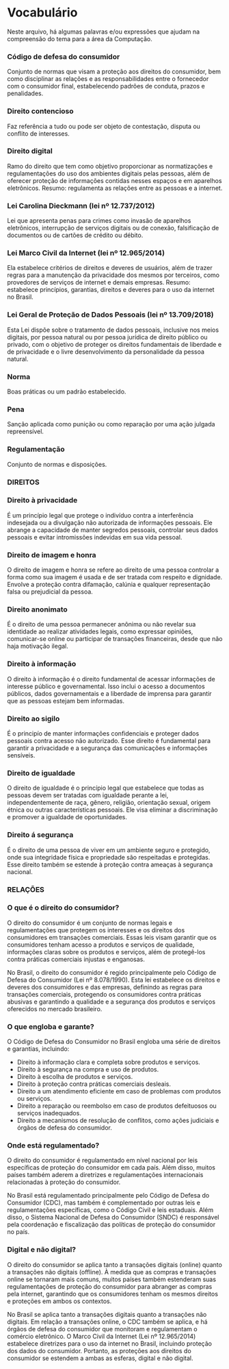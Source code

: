 # Vocabulário
Neste arquivo, há algumas palavras e/ou expressões que ajudam na compreensão do tema para a área da Computação.

### Código de defesa do consumidor
Conjunto de normas que visam a proteção aos direitos do consumidor, bem como disciplinar as relações e as responsabilidades entre o fornecedor com o consumidor final, estabelecendo padrões de conduta, prazos e penalidades.

### Direito contencioso
Faz referência a tudo ou pode ser objeto de contestação, disputa ou conflito de interesses.

### Direito digital
Ramo do direito que tem como objetivo proporcionar as normatizações e regulamentações do uso dos ambientes digitais pelas pessoas, além de oferecer proteção de informações contidas nesses espaços e em aparelhos eletrônicos. Resumo: regulamenta as relações entre as pessoas e a internet.

### Lei Carolina Dieckmann (lei nº 12.737/2012)
Lei que apresenta penas para crimes como invasão de aparelhos eletrônicos, interrupção de serviços digitais ou de conexão, falsificação de documentos ou de cartões de crédito ou débito.

### Lei Marco Civil da Internet (lei nº 12.965/2014)
Ela estabelece critérios de direitos e deveres de usuários, além de trazer regras para a manutenção da privacidade dos mesmos por terceiros, como provedores de serviços de internet e demais empresas. Resumo: estabelece princípios, garantias, direitos e deveres para o uso da internet no Brasil.

### Lei Geral de Proteção de Dados Pessoais (lei nº 13.709/2018)
Esta Lei dispõe sobre o tratamento de dados pessoais, inclusive nos meios digitais, por pessoa natural ou por pessoa jurídica de direito público ou privado, com o objetivo de proteger os direitos fundamentais de liberdade e de privacidade e o livre desenvolvimento da personalidade da pessoa natural.

### Norma
Boas práticas ou um padrão estabelecido.

### Pena
Sanção aplicada como punição ou como reparação por uma ação julgada repreensível.

### Regulamentação
Conjunto de normas e disposições.



### DIREITOS

### Direito à privacidade
É um princípio legal que protege o indivíduo contra a interferência indesejada ou a divulgação não autorizada de informações pessoais. Ele abrange a capacidade de manter segredos pessoais, controlar seus dados pessoais e evitar intromissões indevidas em sua vida pessoal.

### Direito de imagem e honra
O direito de imagem e honra se refere ao direito de uma pessoa controlar a forma como sua imagem é usada e de ser tratada com respeito e dignidade. Envolve a proteção contra difamação, calúnia e qualquer representação falsa ou prejudicial da pessoa.

### Direito anonimato
É o direito de uma pessoa permanecer anônima ou não revelar sua identidade ao realizar atividades legais, como expressar opiniões, comunicar-se online ou participar de transações financeiras, desde que não haja motivação ilegal.

### Direito à informação
 O direito à informação é o direito fundamental de acessar informações de interesse público e governamental. Isso inclui o acesso a documentos públicos, dados governamentais e a liberdade de imprensa para garantir que as pessoas estejam bem informadas.

### Direito ao sigilo
É o principío de manter informações confidenciais e proteger dados pessoais contra acesso não autorizado. Esse direito é fundamental para garantir a privacidade e a segurança das comunicações e informações sensíveis.

### Direito de igualdade
O direito de igualdade é o princípio legal que estabelece que todas as pessoas devem ser tratadas com igualdade perante a lei, independentemente de raça, gênero, religião, orientação sexual, origem étnica ou outras características pessoais. Ele visa eliminar a discriminação e promover a igualdade de oportunidades.

### Direito á segurança
É o direito de uma pessoa de viver em um ambiente seguro e protegido, onde sua integridade física e propriedade são respeitadas e protegidas. Esse direito também se estende à proteção contra ameaças à segurança nacional.




### RELAÇÕES
### O que é o direito do consumidor?
O direito do consumidor é um conjunto de normas legais e regulamentações que protegem os interesses e os direitos dos consumidores em transações comerciais. Essas leis visam garantir que os consumidores tenham acesso a produtos e serviços de qualidade, informações claras sobre os produtos e serviços, além de protegê-los contra práticas comerciais injustas e enganosas.

No Brasil, o direito do consumidor é regido principalmente pelo Código de Defesa do Consumidor (Lei nº 8.078/1990). Esta lei estabelece os direitos e deveres dos consumidores e das empresas, definindo as regras para transações comerciais, protegendo os consumidores contra práticas abusivas e garantindo a qualidade e a segurança dos produtos e serviços oferecidos no mercado brasileiro.
  
### O que engloba e garante?
O Código de Defesa do Consumidor no Brasil engloba uma série de direitos e garantias, incluindo:
 - Direito à informação clara e completa sobre produtos e serviços.
 - Direito à segurança na compra e uso de produtos.
 - Direito à escolha de produtos e serviços.
 - Direito à proteção contra práticas comerciais desleais.
 - Direito a um atendimento eficiente em caso de problemas com produtos ou serviços.
 - Direito a reparação ou reembolso em caso de produtos defeituosos ou serviços inadequados.
 - Direito a mecanismos de resolução de conflitos, como ações judiciais e órgãos de defesa do consumidor.
  
### Onde está regulamentado?
O direito do consumidor é regulamentado em nível nacional por leis específicas de proteção do consumidor em cada país. Além disso, muitos países também aderem a diretrizes e regulamentações internacionais relacionadas à proteção do consumidor.

No Brasil está regulamentado principalmente pelo Código de Defesa do Consumidor (CDC), mas também é complementado por outras leis e regulamentações específicas, como o Código Civil e leis estaduais. Além disso, o Sistema Nacional de Defesa do Consumidor (SNDC) é responsável pela coordenação e fiscalização das políticas de proteção do consumidor no país.
  
### Digital e não digital?
O direito do consumidor se aplica tanto a transações digitais (online) quanto a transações não digitais (offline). À medida que as compras e transações online se tornaram mais comuns, muitos países também estenderam suas regulamentações de proteção do consumidor para abranger as compras pela internet, garantindo que os consumidores tenham os mesmos direitos e proteções em ambos os contextos.

No Brasil se aplica tanto a transações digitais quanto a transações não digitais. Em relação a transações online, o CDC também se aplica, e há órgãos de defesa do consumidor que monitoram e regulamentam o comércio eletrônico. O Marco Civil da Internet (Lei nº 12.965/2014) estabelece diretrizes para o uso da internet no Brasil, incluindo proteção dos dados do consumidor. Portanto, as proteções aos direitos do consumidor se estendem a ambas as esferas, digital e não digital.
